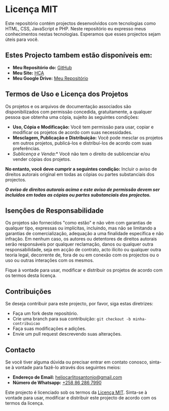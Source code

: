 # Licença MIT

Este repositório contém projectos desenvolvidos com tecnologias como HTML, CSS, JavaScript e PHP. Neste repositório eu expresso meus conhecimentos nestas tecnologias. Esperamos que esses projectos sejam úteis para você.

## Estes Projecto tambem estão disponíveis em: 
- **Meu Repositório do:** <a href="https://github.com/heliocarlitos/html-css-js/tree/main" target="_blank">GitHub</a>
- **Meu Site:** <a href="https://heliocarlitosantonio.blogspot.com/" target="_blank">HCA</a>
- **Meu Google Drive:** <a href="https://drive.google.com/drive/folders/1eyM2P5qieI9I8lEZI2i_IxYzP5VVEpBK?usp=drive_link" target="_blank">Meu Repositório</a>

## Termos de Uso e Licença dos Projetos

Os projetos e os arquivos de documentação associados são disponibilizados com permissão concedida, gratuitamente, a qualquer pessoa que obtenha uma cópia, sujeito às seguintes condições:

- **Uso, Cópia e Modificação:** Você tem permissão para usar, copiar e modificar os projetos de acordo com suas necessidades.
-  **Mesclagem, Publicação e Distribuição:** Você pode mesclar os projetos em outros projetos, publicá-los e distribuí-los de acordo com suas preferências.
-   *Sublicença e Venda:** Você não tem o direito de sublicenciar e/ou vender cópias dos projetos.

**No entanto, você deve cumprir a seguintes condição:** Incluir o aviso de direitos autorais original em todas as cópias ou partes substanciais dos projectos.

***_O aviso de direitos autorais acima e este aviso de permissão devem ser incluídos em todas as cópias ou partes substanciais dos projectos._***

## Isenções de Responsabilidade

Os projetos são fornecidos "como estão" e não vêm com garantias de qualquer tipo, expressas ou implícitas, incluindo, mas não se limitando a garantias de comercialização, adequação a uma finalidade específica e não infração. Em nenhum caso, os autores ou detentores de direitos autorais serão responsáveis por qualquer reclamação, danos ou qualquer outra responsabilidade, seja em acção de contrato, acto ilícito ou qualquer outra teoria legal, decorrente de, fora de ou em conexão com os projectos ou o uso ou outras interações com os mesmos.

Fique à vontade para usar, modificar e distribuir os projetos de acordo com os termos desta licença.

## Contribuições

Se deseja contribuir para este projecto, por favor, siga estas diretrizes:

- Faça um fork deste repositório.
- Crie uma branch para sua contribuição: `git checkout -b minha-contribuicao`
- Faça suas modificações e adições.
- Envie um pull request descrevendo suas alterações.

## Contacto

Se você tiver alguma dúvida ou precisar entrar em contato conosco, sinta-se à vontade para fazê-lo através dos seguintes meios:
- **Endereço de Email:** [heliocarlitosantonio@gmail.com](mailto:heliocarlitosantonio@gmail.com)
- **Número de Whatsapp:** [+258 86 286 7990](https://wa.me/258862867990?text=Ol%C3%A1%20H%C3%A9lio%20Carlitos%2C%20o%20meu%20nome%20%C3%A9%20%5Bseu%20nome%20completo%5D%2C%20estou%20entrando%20em%20contacto%20porque%20estou%20interessado%20no%20seu%20projecto%20%5Bnome%20do%20projeto%5D%20e%20gostaria%20de%20obter%20mais%20informa%C3%A7%C3%B5es%20a%20respeito.%20%20%20Poderia%2C%20por%20favor%2C%20me%20fornecer%20detalhes%20sobre%20%5Binsira%20aqui%20as%20informa%C3%A7%C3%B5es%20espec%C3%ADficas%20que%20deseja%5D%3F%20%20%20Estou%20ansioso%20para%20saber%20mais%20e%20possivelmente%20contribuir%20para%20o%20projecto.%20Agrade%C3%A7o%20desde%20j%C3%A1%20pela%20sua%20aten%C3%A7%C3%A3o!)

Este projecto é licenciado sob os termos da [Licença MIT](LICENSE). Sinta-se à vontade para usar, modificar e distribuir este projecto de acordo com os termos da licença.
